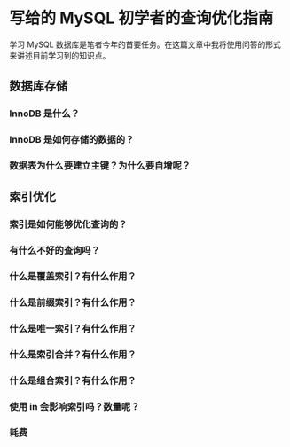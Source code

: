 # 写给的 MySQL 初学者的查询优化指南

学习 MySQL 数据库是笔者今年的首要任务。在这篇文章中我将使用问答的形式来讲述目前学习到的知识点。

## 数据库存储

### InnoDB 是什么？

### InnoDB 是如何存储的数据的？

### 数据表为什么要建立主键？为什么要自增呢？



## 索引优化

### 索引是如何能够优化查询的？

### 有什么不好的查询吗？



### 什么是覆盖索引？有什么作用？

### 什么是前缀索引？有什么作用？

### 什么是唯一索引？有什么作用？

### 什么是索引合并？有什么作用？

### 什么是组合索引？有什么作用？

### 使用 in 会影响索引吗？数量呢？ 

### 耗费